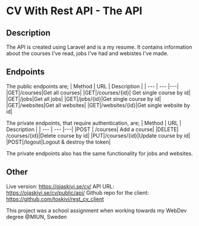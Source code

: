 # CV With Rest API - The API

## Description
The API is created using Laravel and is a my resume. It contains information about the courses I've read, jobs I've had and webistes I've made.

## Endpoints

The public endpoints are;
|  Method | URL | Description |
| --- | --- |---|
|GET|/courses|Get all courses|
|GET|/courses/{id}| Get single course by id|
|GET|/jobs|Get all jobs|
|GET|/jobs/{id}|Get single course by id|
|GET|/websites|Get all websites|
|GET|/websites/{id}|Get single website by id|

The private endpoints, that require authentication, are;
|  Method | URL | Description |
| --- | --- |---|
|POST | /courses| Add a course|
|DELETE| /courses/{id}|Delete course by id|
|PUT|/courses/{id}|Update course by id|
|POST|/logout|Logout & destroy the token|

The private endpoints also has the same functionality for jobs and websites.

## Other
Live version: https://ojaskivi.se/cv/
API URL: https://ojaskivi.se/cv/public/api/
Github repo for the client: https://github.com/toskivi/rest_cv_client

This project was a school assignment when working towards my WebDev degree @MIUN, Sweden
